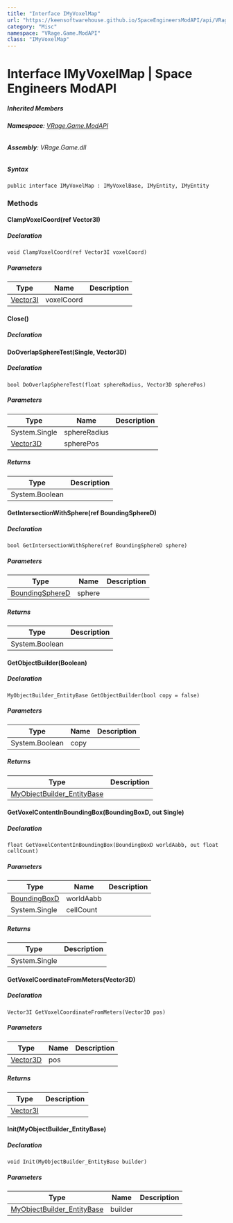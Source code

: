 ```yaml
---
title: "Interface IMyVoxelMap"
url: "https://keensoftwarehouse.github.io/SpaceEngineersModAPI/api/VRage.Game.ModAPI.IMyVoxelMap.html"
category: "Misc"
namespace: "VRage.Game.ModAPI"
class: "IMyVoxelMap"
---
```


# Interface IMyVoxelMap | Space Engineers ModAPI

##### Inherited Members

###### **Namespace**: [VRage.Game.ModAPI](https://keensoftwarehouse.github.io/SpaceEngineersModAPI/api/VRage.Game.ModAPI.html)

###### **Assembly**: VRage.Game.dll

##### Syntax

```
public interface IMyVoxelMap : IMyVoxelBase, IMyEntity, IMyEntity
```

### Methods

#### ClampVoxelCoord(ref Vector3I)

##### Declaration

```
void ClampVoxelCoord(ref Vector3I voxelCoord)
```

##### Parameters

| Type | Name | Description |
| --- | --- | --- |
| [Vector3I](https://keensoftwarehouse.github.io/SpaceEngineersModAPI/api/VRageMath.Vector3I.html) | voxelCoord |     |

#### Close()

##### Declaration

#### DoOverlapSphereTest(Single, Vector3D)

##### Declaration

```
bool DoOverlapSphereTest(float sphereRadius, Vector3D spherePos)
```

##### Parameters

| Type | Name | Description |
| --- | --- | --- |
| System.Single | sphereRadius |     |
| [Vector3D](https://keensoftwarehouse.github.io/SpaceEngineersModAPI/api/VRageMath.Vector3D.html) | spherePos |     |

##### Returns

| Type | Description |
| --- | --- |
| System.Boolean |     |

#### GetIntersectionWithSphere(ref BoundingSphereD)

##### Declaration

```
bool GetIntersectionWithSphere(ref BoundingSphereD sphere)
```

##### Parameters

| Type | Name | Description |
| --- | --- | --- |
| [BoundingSphereD](https://keensoftwarehouse.github.io/SpaceEngineersModAPI/api/VRageMath.BoundingSphereD.html) | sphere |     |

##### Returns

| Type | Description |
| --- | --- |
| System.Boolean |     |

#### GetObjectBuilder(Boolean)

##### Declaration

```
MyObjectBuilder_EntityBase GetObjectBuilder(bool copy = false)
```

##### Parameters

| Type | Name | Description |
| --- | --- | --- |
| System.Boolean | copy |     |

##### Returns

| Type | Description |
| --- | --- |
| [MyObjectBuilder\_EntityBase](https://keensoftwarehouse.github.io/SpaceEngineersModAPI/api/VRage.ObjectBuilders.MyObjectBuilder_EntityBase.html) |     |

#### GetVoxelContentInBoundingBox(BoundingBoxD, out Single)

##### Declaration

```
float GetVoxelContentInBoundingBox(BoundingBoxD worldAabb, out float cellCount)
```

##### Parameters

| Type | Name | Description |
| --- | --- | --- |
| [BoundingBoxD](https://keensoftwarehouse.github.io/SpaceEngineersModAPI/api/VRageMath.BoundingBoxD.html) | worldAabb |     |
| System.Single | cellCount |     |

##### Returns

| Type | Description |
| --- | --- |
| System.Single |     |

#### GetVoxelCoordinateFromMeters(Vector3D)

##### Declaration

```
Vector3I GetVoxelCoordinateFromMeters(Vector3D pos)
```

##### Parameters

| Type | Name | Description |
| --- | --- | --- |
| [Vector3D](https://keensoftwarehouse.github.io/SpaceEngineersModAPI/api/VRageMath.Vector3D.html) | pos |     |

##### Returns

| Type | Description |
| --- | --- |
| [Vector3I](https://keensoftwarehouse.github.io/SpaceEngineersModAPI/api/VRageMath.Vector3I.html) |     |

#### Init(MyObjectBuilder\_EntityBase)

##### Declaration

```
void Init(MyObjectBuilder_EntityBase builder)
```

##### Parameters

| Type | Name | Description |
| --- | --- | --- |
| [MyObjectBuilder\_EntityBase](https://keensoftwarehouse.github.io/SpaceEngineersModAPI/api/VRage.ObjectBuilders.MyObjectBuilder_EntityBase.html) | builder |     |